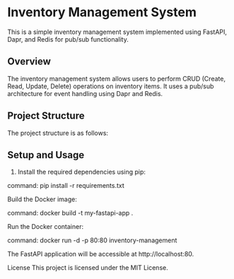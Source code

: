 # Inventory Management System

This is a simple inventory management system implemented using FastAPI, Dapr, and Redis for pub/sub functionality.


## Overview

The inventory management system allows users to perform CRUD (Create, Read, Update, Delete) operations on inventory items. It uses a pub/sub architecture for event handling using Dapr and Redis.

## Project Structure

The project structure is as follows:


  
## Setup and Usage

1. Install the required dependencies using pip:

  command:
   pip install -r requirements.txt

Build the Docker image:

  command:
    docker build -t my-fastapi-app .

Run the Docker container:

command:
  docker run -d -p 80:80 inventory-management
  
The FastAPI application will be accessible at http://localhost:80.




License
This project is licensed under the MIT License.

